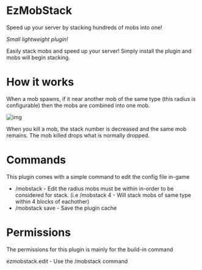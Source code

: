 # EzMobStack
Speed up your server by stacking hundreds of mobs into one!

*Small lightweight plugin!*

Easily stack mobs and speed up your server! Simply install the plugin and mobs will begin stacking.

# How it works
When a mob spawns, if it near another mob of the same type (this radius is configurable) then the mobs are combined into one mob. 

![img](https://proxy.spigotmc.org/d9b78de71d1887eee076ee7245606597869be5ba?url=https%3A%2F%2Fi.imgur.com%2FPAmB3As.jpg)

When you kill a mob, the stack number is decreased and the same mob remains. The mob killed drops what is normally dropped. 

# Commands
This plugin comes with a simple command to edit the config file in-game

* /mobstack <radius> - Edit the radius mobs must be within in-order to be considered for stack. (i.e /mobstack 4 - Will stack mobs of same type within 4 blocks of eachother)
* /mobstack save - Save the plugin cache

# Permissions
The permissions for this plugin is mainly for the build-in command

ezmobstack.edit - Use the /mobstack command
